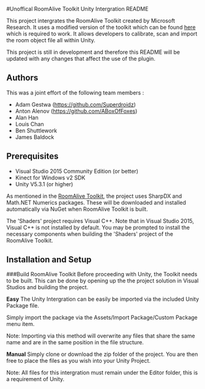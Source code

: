 #Unoffical RoomAlive Toolkit Unity Intergration README

This project intergrates the RoomAlive Toolkit created by Microsoft Research. It uses a modified version of the toolkit which can be found [here](https://github.com/Superdroidz/RoomAliveToolkitConsole) which is required to work. It allows developers to calibrate, scan and import the room object file all within Unity.

This project is still in development and therefore this README will be updated with any changes that affect the use of the plugin.

## Authors
This was a joint effort of the following team members :

* Adam Gestwa (https://github.com/Superdroidz)
* Anton Alenov (https://github.com/ABoxOfFoxes)
* Alan Han
* Louis Chan 
* Ben Shuttlework
* James Baldock

## Prerequisites
* Visual Studio 2015 Community Edition (or better)
* Kinect for Windows v2 SDK
* Unity V5.3.1 (or higher)

As mentioned in the  [RoomAlive Toolkit](https://github.com/Kinect/RoomAliveToolkit), the project uses SharpDX and Math.NET Numerics packages. These will be downloaded and installed automatically via NuGet when RoomAlive Toolkit is built.

The 'Shaders' project requires Visual C++. Note that in Visual Studio 2015, Visual C++ is not installed by default. You may be prompted to install the necessary components when building the 'Shaders' project of the RoomAlive Toolkit.

## Installation and Setup

###Build RoomAlive Toolkit
Before proceeding with Unity, the Toolkit needs to be built. This can be done by opening up the the project solution in Visual Studios and building the project.


**Easy**
The Unity Intergration can be easily be imported via the included Unity Package file.

Simply import the package via the Assets/Import Package/Custom Package menu item.

Note: Importing via this method will overwrite any files that share the same name and are in the same position in the file structure.

**Manual**
Simply clone or download the zip folder of the project. You are then free to place the files as you wish into your Unity Project.

Note: All files for this intergration must remain under the Editor folder, this is a requirement of Unity.
